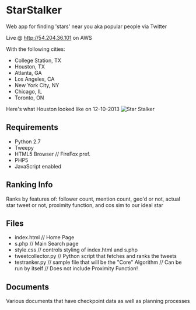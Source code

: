StarStalker
===========
Web app for finding 'stars' near you aka popular people via Twitter

Live @ http://54.204.36.101 on AWS

With the following cities:
 - College Station, TX
 - Houston, TX
 - Atlanta, GA
 - Los Angeles, CA
 - New York City, NY
 - Chicago, IL
 - Toronto, ON

Here's what Houston looked like on 12-10-2013
![Star Stalker](http://oi43.tinypic.com/156ed6d.jpg)

Requirements
------------
- Python 2.7
- Tweepy
- HTML5 Browser // FireFox pref.
- PHP5
- JavaScript enabled

Ranking Info
------------
Ranks by features of: follower count, mention count, geo'd or not, actual star tweet or not, proximity function, and cos sim to our ideal star

Files
------------
 - index.html // Home Page
 - s.php // Main Search page 
 - style.css // controls styling of index.html and s.php
 - tweetcollector.py // Python script that fetches and ranks the tweets
 - testranker.py // sample file that will be the "Core" Algorithm // Can be run by itself // Does not include Proximity Function!

Documents
------------
Various documents that have checkpoint data as well as planning processes



